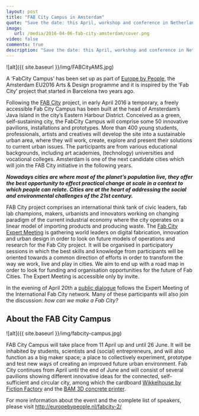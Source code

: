 ```yaml
---
layout: post
title: "FAB City Campus in Amsterdam"
quote: "Save the date: this April, workshop and conference in Netherlands."
image:
   url: /media/2016-04-06-fab-city-amsterdam/cover.png
video: false
comments: true
description: "Save the date: this April, workshop and conference in Netherlands."
---
```


![alt]({{ site.baseurl }}/img/FABCityAMS.jpg)

A ‘FabCity Campus’ has been set up as part of [Europe by People](http://europebypeople.nl/), the Amsterdam EU2016 Arts & Design programme and it is inspired by the ‘Fab City’ project that started in Barcelona two years ago.

Following the [FAB City](http://fab.city) project, in early April 2016 a temporary, a freely accessible Fab City Campus has been built at the head of Amsterdam’s Java Island in the city’s Eastern Harbour District. Conceived as a green, self-sustaining city, the FabCity Campus will comprise some 50 innovative pavilions, installations and prototypes. More than 400 young students, professionals, artists and creatives will develop the site into a sustainable urban area, where they will work, create, explore and present their solutions to current urban issues. The participants are from various educational backgrounds, including art academies, (technology) universities and vocational colleges. Amsterdam is one of the next candidate cities which will join the FAB City initiative in the following years.

_**Nowadays cities are where most of the planet’s population live, they offer the best opportunity to effect practical change at scale in a context to which people can relate. Cities are at the heart of addressing the social and environmental challenges of the 21st century.**_

FAB City project comprises an international think tank of civic leaders, fab lab champions, makers, urbanists and innovators working on changing paradigm of the current industrial economy where the city operates on a linear model of importing products and producing waste. The [Fab City Expert Meeting](http://europebypeople.nl/programme/fabcity-summit-2) is gathering world leaders on digital fabrication, innovation and urban design in order to look on future models of operations and research for the Fab City project. It will be organised in participatory sessions in which the best skills and knowledge from participants will be oriented towards a common direction of efforts in order to transform the way we work, live and play in cities. We aim to end up with a road map in order to look for funding and organisation opportunities for the future of Fab Cities.
The Expert Meeting is accessible only by invite.

In the evening of April 20th a [public dialogue](http://europebypeople.nl/programme/fabcity-summit) follows the Expert Meeting of the International Fab City network. Many of these participants will also join the discussion: *how can we make a Fab City?*

## About the FAB City Campus
![alt]({{ site.baseurl }}/img/fabcity-campus.jpg)

FAB City Campus will take place from 11 April up and until 26 June. It will be inhabited by students, scientists and (social) entrepreneurs, and will also function as a big maker space; a place to collectively experiment, prototype and test new ways of creating an improved future urban environment. Fab City continues from April until the end of June and will consist of several pavilions showing different innovative ideas for the connected, self-sufficient and circular city, among which the cardboard [Wikkelhouse by Fiction Factory](http://www.fictionfactory.nl/home.php?p=whouse) and the [BAM 3D concrete printer](https://citiesintransition.eu/publicatie/bam-3d-concrete-printer-at-fabcity-campus).

For more information about the event and the complete list of speakers, please visit http://europebypeople.nl/fabcity-2/ 

